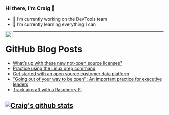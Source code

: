 ### Hi there, I'm Craig 👋

<!--
**CraigTeelFugro/CraigTeelFugro** is a ✨ _special_ ✨ repository because its `README.md` (this file) appears on your GitHub profile.

Here are some ideas to get you started:
-->

- 🔭 I’m currently working on the DevTools team
- 🌱 I’m currently learning everything I can

[<img align="left" alt="Craig Teel | LinkedIn" width="22px" src="https://cdn.jsdelivr.net/npm/simple-icons@v3/icons/linkedin.svg" />][linkedin]

---

# GitHub Blog Posts

<!-- BLOG-POST-LIST:START -->
- [What’s up with these new not-open source licenses?](https://github.blog/2021-03-18-whats-up-with-these-new-not-open-source-licenses/)
- [Practice using the Linux grep command](https://opensource.com/article/21/3/grep-cheat-sheet)
- [Get started with an open source customer data platform](https://opensource.com/article/21/3/rudderstack-customer-data-platform)
- [&quot;Going out of your way to be open&quot;: An important practice for executive leaders](https://opensource.com/open-organization/21/3/open-practices-executive-leaders)
- [Track aircraft with a Raspberry Pi](https://opensource.com/article/21/3/tracking-flights-raspberry-pi)
<!-- BLOG-POST-LIST:END -->

## [![Craig's github stats](https://github-readme-stats.vercel.app/api?username=craigteelfugro)](https://github.com/anuraghazra/github-readme-stats)


[linkedin]: https://linkedin.com/in/craig-teel-b8786771
